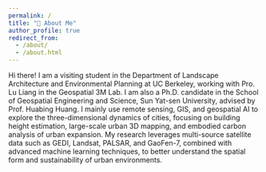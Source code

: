 ```yaml
---
permalink: /
title: "👋 About Me"
author_profile: true
redirect_from: 
  - /about/
  - /about.html
---
```


Hi there! I am a visiting student in the Department of Landscape Architecture and Environmental Planning at UC Berkeley, working with Pro. Lu Liang in the Geospatial 3M Lab. I am also a Ph.D. candidate in the School of Geospatial Engineering and Science, Sun Yat-sen University, advised by Prof. Huabing Huang. 
I mainly use remote sensing, GIS, and geospatial AI to explore the three-dimensional dynamics of cities, focusing on building height estimation, large-scale urban 3D mapping, and embodied carbon analysis of urban expansion. My research leverages multi-source satellite data such as GEDI, Landsat, PALSAR, and GaoFen-7, combined with advanced machine learning techniques, to better understand the spatial form and sustainability of urban environments.
